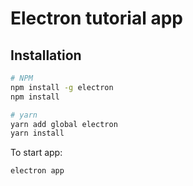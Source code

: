 # Electron tutorial app

## Installation

```bash
# NPM
npm install -g electron
npm install

# yarn
yarn add global electron
yarn install
```

To start app:

```bash
electron app
```
